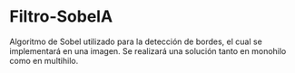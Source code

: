# Filtro-SobelA

Algoritmo de Sobel utilizado para la detección de bordes, el cual se implementará en una imagen. 
Se realizará una solución tanto en monohilo como en multihilo.
